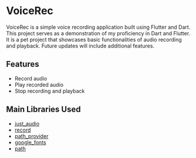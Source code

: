 # VoiceRec

VoiceRec is a simple voice recording application built using Flutter and Dart. This project serves as a demonstration of my proficiency in Dart and Flutter. It is a pet project that showcases basic functionalities of audio recording and playback. Future updates will include additional features.

## Features

- Record audio
- Play recorded audio
- Stop recording and playback

## Main Libraries Used

- [just_audio](https://pub.dev/packages/just_audio)
- [record](https://pub.dev/packages/record)
- [path_provider](https://pub.dev/packages/path_provider)
- [google_fonts](https://pub.dev/packages/google_fonts)
- [path](https://pub.dev/packages/path)
